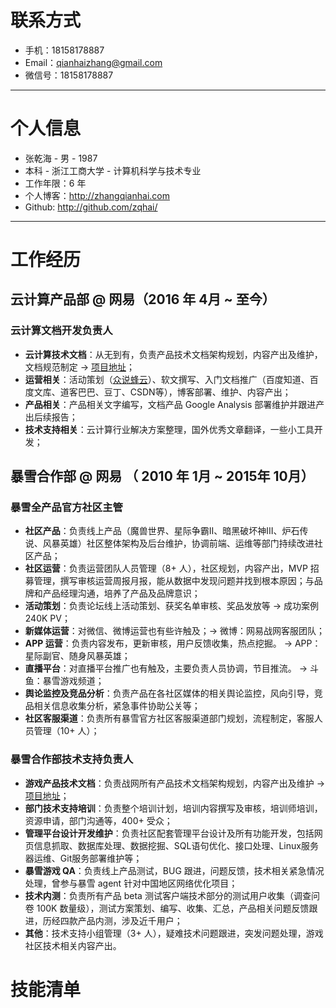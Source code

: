 # 联系方式

- 手机：18158178887
- Email：qianhaizhang@gmail.com
- 微信号：18158178887

---

# 个人信息

 - 张乾海 - 男 - 1987 
 - 本科 - 浙江工商大学 - 计算机科学与技术专业
 - 工作年限：6 年
 - 个人博客：http://zhangqianhai.com
 - Github: http://github.com/zqhai/

---

# 工作经历
## 云计算产品部 @ 网易（2016 年 4月 ~ 至今） 
### 云计算文档开发负责人
- **云计算技术文档**：从无到有，负责产品技术文档架构规划，内容产出及维护，文档规范制定 -> [项目地址](https://c.163.com/wiki/index.php?title=蜂巢简介)；
- **运营相关**：活动策划（[众说蜂云](https://c.163.com/wiki/index.php?title=%E4%BC%97%E8%AF%B4%E3%80%8C%E8%9C%82%E4%BA%91%E3%80%8D)）、软文撰写、入门文档推广（百度知道、百度文库、道客巴巴、豆丁、CSDN等），博客部署、维护、内容产出；
- **产品相关**：产品相关文字编写，文档产品 Google Analysis 部署维护并跟进产出后续报告；
- **技术支持相关**：云计算行业解决方案整理，国外优秀文章翻译，一些小工具开发；

## 暴雪合作部 @ 网易 （ 2010 年 1月 ~ 2015年 10月）
### 暴雪全产品官方社区主管
- **社区产品**：负责线上产品（魔兽世界、星际争霸II、暗黑破坏神III、炉石传说、风暴英雄）社区整体架构及后台维护，协调前端、运维等部门持续改进社区产品；
- **社区运营**：负责运营团队人员管理（8+ 人），社区规划，内容产出，MVP 招募管理，撰写审核运营周报月报，能从数据中发现问题并找到根本原因；与品牌和产品经理沟通，培养了产品及品牌意识；
- **活动策划**：负责论坛线上活动策划、获奖名单审核、奖品发放等 -> 成功案例 240K PV；
- **新媒体运营**：对微信、微博运营也有些许触及；-> 微博：网易战网客服团队；
- **APP 运营**：负责内容发布，更新审核，用户反馈收集，热点挖掘。 -> APP：星际副官、随身风暴英雄；
- **直播平台**：对直播平台推广也有触及，主要负责人员协调，节目推流。 -> 斗鱼：暴雪游戏频道；
- **舆论监控及竞品分析**：负责产品在各社区媒体的相关舆论监控，风向引导，竞品相关信息收集分析，紧急事件协助公关等；
- **社区客服渠道**：负责所有暴雪官方社区客服渠道部门规划，流程制定，客服人员管理（10+ 人）；
 
### 暴雪合作部技术支持负责人
- **游戏产品技术文档**：负责战网所有产品技术文档架构规划，内容产出及维护 -> [项目地址](https://www.battlenet.com.cn/support/zh/)；
- **部门技术支持培训**：负责整个培训计划，培训内容撰写及审核，培训师培训，资源申请，部门沟通等，400+ 受众；
- **管理平台设计开发维护**：负责社区配套管理平台设计及所有功能开发，包括网页信息抓取、数据库处理、数据挖掘、SQL语句优化、接口处理、Linux服务器运维、Git服务部署维护等；
- **暴雪游戏 QA**：负责线上产品测试，BUG 跟进，问题反馈，技术相关紧急情况处理，曾参与暴雪 agent 针对中国地区网络优化项目；
- **技术内测**：负责所有产品 beta 测试客户端技术部分的测试用户收集（调查问卷 100K 数量级），测试方案策划、编写、收集、汇总，产品相关问题反馈跟进，历经四款产品内测，涉及近千用户；
- **其他**：技术支持小组管理（3+ 人），疑难技术问题跟进，突发问题处理，游戏社区技术相关内容产出。



# 技能清单

